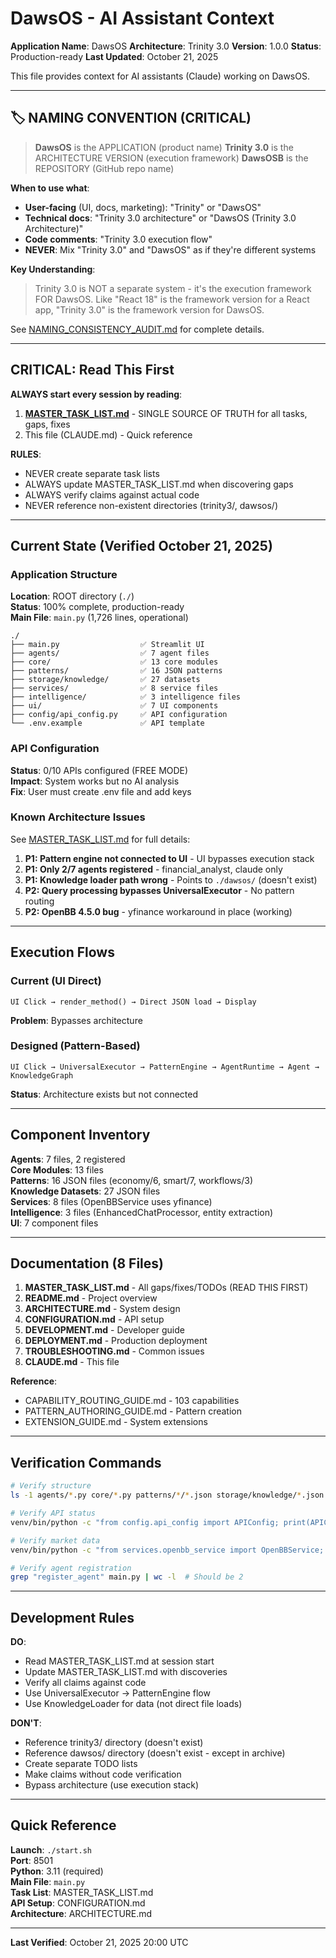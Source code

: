 # DawsOS - AI Assistant Context

**Application Name**: DawsOS
**Architecture**: Trinity 3.0
**Version**: 1.0.0
**Status**: Production-ready
**Last Updated**: October 21, 2025

This file provides context for AI assistants (Claude) working on DawsOS.

---

## 🏷️ NAMING CONVENTION (CRITICAL)

> **DawsOS** is the APPLICATION (product name)
> **Trinity 3.0** is the ARCHITECTURE VERSION (execution framework)
> **DawsOSB** is the REPOSITORY (GitHub repo name)

**When to use what**:
- **User-facing** (UI, docs, marketing): "Trinity" or "DawsOS"
- **Technical docs**: "Trinity 3.0 architecture" or "DawsOS (Trinity 3.0 Architecture)"
- **Code comments**: "Trinity 3.0 execution flow"
- **NEVER**: Mix "Trinity 3.0" and "DawsOS" as if they're different systems

**Key Understanding**:
> Trinity 3.0 is NOT a separate system - it's the execution framework FOR DawsOS.
> Like "React 18" is the framework version for a React app, "Trinity 3.0" is the framework version for DawsOS.

See [NAMING_CONSISTENCY_AUDIT.md](NAMING_CONSISTENCY_AUDIT.md) for complete details.

---

## CRITICAL: Read This First

**ALWAYS start every session by reading**:
1. **[MASTER_TASK_LIST.md](MASTER_TASK_LIST.md)** - SINGLE SOURCE OF TRUTH for all tasks, gaps, fixes
2. This file (CLAUDE.md) - Quick reference

**RULES**:
- NEVER create separate task lists
- ALWAYS update MASTER_TASK_LIST.md when discovering gaps
- ALWAYS verify claims against actual code
- NEVER reference non-existent directories (trinity3/, dawsos/)

---

## Current State (Verified October 21, 2025)

### Application Structure

**Location**: ROOT directory (`./`)  
**Status**: 100% complete, production-ready  
**Main File**: `main.py` (1,726 lines, operational)

```
./
├── main.py                  ✅ Streamlit UI
├── agents/                  ✅ 7 agent files
├── core/                    ✅ 13 core modules
├── patterns/                ✅ 16 JSON patterns
├── storage/knowledge/       ✅ 27 datasets
├── services/                ✅ 8 service files
├── intelligence/            ✅ 3 intelligence files
├── ui/                      ✅ 7 UI components
├── config/api_config.py     ✅ API configuration
└── .env.example             ✅ API template
```

### API Configuration

**Status**: 0/10 APIs configured (FREE MODE)  
**Impact**: System works but no AI analysis  
**Fix**: User must create .env file and add keys

### Known Architecture Issues

See [MASTER_TASK_LIST.md](MASTER_TASK_LIST.md) for full details:

1. **P1: Pattern engine not connected to UI** - UI bypasses execution stack
2. **P1: Only 2/7 agents registered** - financial_analyst, claude only
3. **P1: Knowledge loader path wrong** - Points to `./dawsos/` (doesn't exist)
4. **P2: Query processing bypasses UniversalExecutor** - No pattern routing
5. **P2: OpenBB 4.5.0 bug** - yfinance workaround in place (working)

---

## Execution Flows

### Current (UI Direct)
```
UI Click → render_method() → Direct JSON load → Display
```
**Problem**: Bypasses architecture

### Designed (Pattern-Based)
```
UI Click → UniversalExecutor → PatternEngine → AgentRuntime → Agent → KnowledgeGraph
```
**Status**: Architecture exists but not connected

---

## Component Inventory

**Agents**: 7 files, 2 registered  
**Core Modules**: 13 files  
**Patterns**: 16 JSON files (economy/6, smart/7, workflows/3)  
**Knowledge Datasets**: 27 JSON files  
**Services**: 8 files (OpenBBService uses yfinance)  
**Intelligence**: 3 files (EnhancedChatProcessor, entity extraction)  
**UI**: 7 component files

---

## Documentation (8 Files)

1. **MASTER_TASK_LIST.md** - All gaps/fixes/TODOs (READ THIS FIRST)
2. **README.md** - Project overview
3. **ARCHITECTURE.md** - System design
4. **CONFIGURATION.md** - API setup
5. **DEVELOPMENT.md** - Developer guide
6. **DEPLOYMENT.md** - Production deployment
7. **TROUBLESHOOTING.md** - Common issues
8. **CLAUDE.md** - This file

**Reference**:
- CAPABILITY_ROUTING_GUIDE.md - 103 capabilities
- PATTERN_AUTHORING_GUIDE.md - Pattern creation
- EXTENSION_GUIDE.md - System extensions

---

## Verification Commands

```bash
# Verify structure
ls -1 agents/*.py core/*.py patterns/*/*.json storage/knowledge/*.json | wc -l

# Verify API status
venv/bin/python -c "from config.api_config import APIConfig; print(APIConfig.get_status())"

# Verify market data
venv/bin/python -c "from services.openbb_service import OpenBBService; print(OpenBBService().get_equity_quote('SPY'))"

# Verify agent registration
grep "register_agent" main.py | wc -l  # Should be 2
```

---

## Development Rules

**DO**:
- Read MASTER_TASK_LIST.md at session start
- Update MASTER_TASK_LIST.md with discoveries
- Verify all claims against code
- Use UniversalExecutor → PatternEngine flow
- Use KnowledgeLoader for data (not direct file loads)

**DON'T**:
- Reference trinity3/ directory (doesn't exist)
- Reference dawsos/ directory (doesn't exist - except in archive)
- Create separate TODO lists
- Make claims without code verification
- Bypass architecture (use execution stack)

---

## Quick Reference

**Launch**: `./start.sh`  
**Port**: 8501  
**Python**: 3.11 (required)  
**Main File**: `main.py`  
**Task List**: MASTER_TASK_LIST.md  
**API Setup**: CONFIGURATION.md  
**Architecture**: ARCHITECTURE.md

---

**Last Verified**: October 21, 2025 20:00 UTC
